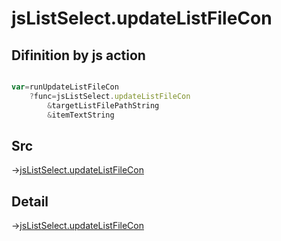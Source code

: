 # jsListSelect.updateListFileCon

## Difinition by js action

```js.js

var=runUpdateListFileCon
	?func=jsListSelect.updateListFileCon
		&targetListFilePathString
		&itemTextString
```

## Src

->[jsListSelect.updateListFileCon](https://github.com/puutaro/CommandClick/blob/master/app/src/main/java/com/puutaro/commandclick/fragment_lib/terminal_fragment/js_interface/edit/JsListSelect.kt#L18)

## Detail

->[jsListSelect.updateListFileCon](https://github.com/puutaro/CommandClick/blob/master/md/developer/js_interface/details/edit/JsListSelect/updateListFileCon.md)
